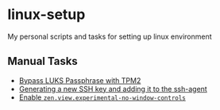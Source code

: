 # linux-setup

My personal scripts and tasks for setting up linux environment

## Manual Tasks

- [Bypass LUKS Passphrase with TPM2](https://www.youtube.com/watch?v=xNokTKdkqqc&t=2151s)
- [Generating a new SSH key and adding it to the ssh-agent](https://docs.github.com/en/authentication/connecting-to-github-with-ssh/generating-a-new-ssh-key-and-adding-it-to-the-ssh-agent)
- [Enable `zen.view.experimental-no-window-controls`](https://www.reddit.com/r/zen_browser/comments/1jou21y/comment/mkuhk42/)
